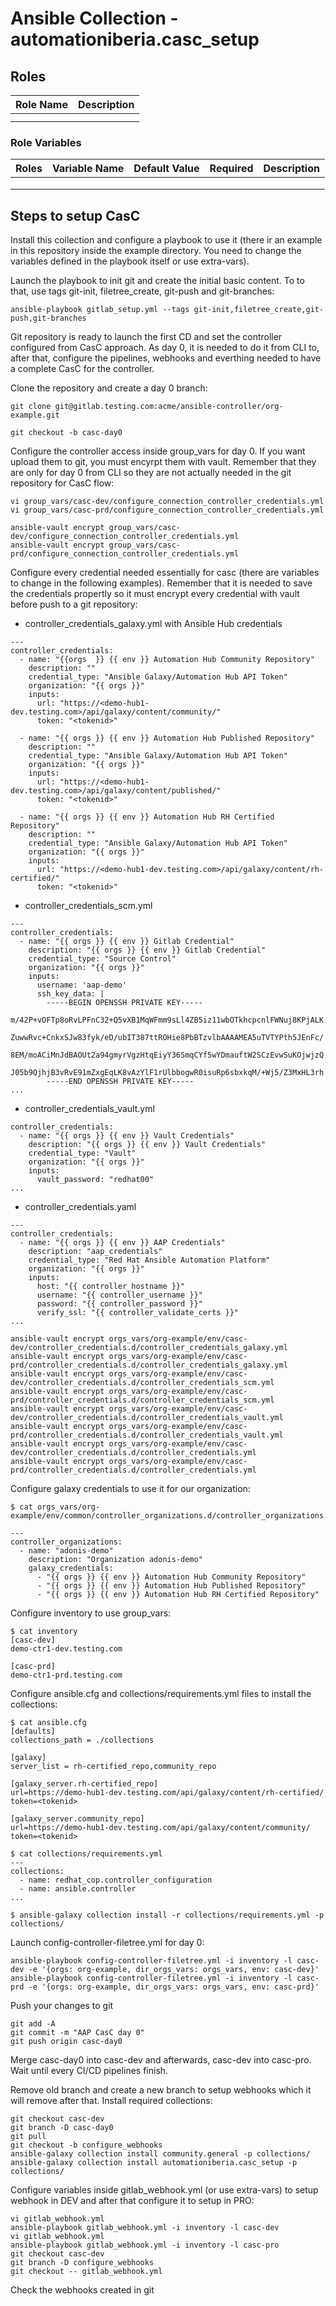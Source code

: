 # Ansible Collection - automationiberia.casc_setup


## Roles

|Role Name|Description|
|:---:|:---:|
|||
|||

### Role Variables

|Roles|Variable Name|Default Value|Required|Description|
|:---:|:---:|:---:|:---:|:---:|
||||||
||||||
||||||


## Steps to setup CasC

Install this collection and configure a playbook to use it (there ir an example in this repository inside the example directory. You need to change the variables defined in the playbook itself or use extra-vars).

Launch the playbook to init git and create the initial basic content. To to that, use tags git-init, filetree_create, git-push and git-branches:

```
ansible-playbook gitlab_setup.yml --tags git-init,filetree_create,git-push,git-branches
```

Git repository is ready to launch the first CD and set the controller configured from CasC approach. As day 0, it is needed to do it from CLI to, after that, configure the pipelines, webhooks and everthing needed to have a complete CasC for the controller.

Clone the repository and create a day 0 branch:

```
git clone git@gitlab.testing.com:acme/ansible-controller/org-example.git

git checkout -b casc-day0
```

Configure the controller access inside group_vars for day 0. If you want upload them to git, you must encyrpt them with vault. Remember that they are only for day 0 from CLI so they are not actually needed in the git repository for CasC flow:

```
vi group_vars/casc-dev/configure_connection_controller_credentials.yml
vi group_vars/casc-prd/configure_connection_controller_credentials.yml

ansible-vault encrypt group_vars/casc-dev/configure_connection_controller_credentials.yml
ansible-vault encrypt group_vars/casc-prd/configure_connection_controller_credentials.yml
```

Configure every credential needed essentially for casc (there are variables to change in the following examples). Remember that it is needed to save the credentials propertly so it must encrypt every credential with vault before push to a git repository:

- controller_credentials_galaxy.yml with Ansible Hub credentials
```
---
controller_credentials:
  - name: "{{orgs  }} {{ env }} Automation Hub Community Repository"
    description: ""
    credential_type: "Ansible Galaxy/Automation Hub API Token"
    organization: "{{ orgs }}"
    inputs:
      url: "https://<demo-hub1-dev.testing.com>/api/galaxy/content/community/"
      token: "<tokenid>"

  - name: "{{ orgs }} {{ env }} Automation Hub Published Repository"
    description: ""
    credential_type: "Ansible Galaxy/Automation Hub API Token"
    organization: "{{ orgs }}"
    inputs:
      url: "https://<demo-hub1-dev.testing.com>/api/galaxy/content/published/"
      token: "<tokenid>"

  - name: "{{ orgs }} {{ env }} Automation Hub RH Certified Repository"
    description: ""
    credential_type: "Ansible Galaxy/Automation Hub API Token"
    organization: "{{ orgs }}"
    inputs:
      url: "https://<demo-hub1-dev.testing.com>/api/galaxy/content/rh-certified/"
      token: "<tokenid>"

```

- controller_credentials_scm.yml
```
---
controller_credentials:
  - name: "{{ orgs }} {{ env }} Gitlab Credential"
    description: "{{ orgs }} {{ env }} Gitlab Credential"
    credential_type: "Source Control"
    organization: "{{ orgs }}"
    inputs:
      username: 'aap-demo'
      ssh_key_data: |
        -----BEGIN OPENSSH PRIVATE KEY-----
        m/42P+vOFTp8oRvLPFnC32+Q5vXB1MqWFmm9sLl4ZB5iz11wbOTkhcpcnlFWNuj8KPjALK
        ZuwwRvc+CnkxSJw83fyk/eD/ubIT387ttROHie8PbBTzvlbAAAAMEA5uTVTYPth5JEnFc/
        8EM/moACiMnJdBAOUt2a94gmyrVgzHtqEiyY36SmqCYf5wYDmauftW2SCzEvwSuKOjwjzQ
        J05b9QjhjB3vRvE91mZxgEqLK8vAzYlF1rUlbbogwR0isuRp6sbxkqM/+Wj5/Z3MxHL3rh
        -----END OPENSSH PRIVATE KEY-----
...
```

- controller_credentials_vault.yml

```
controller_credentials:
  - name: "{{ orgs }} {{ env }} Vault Credentials"
    description: "{{ orgs }} {{ env }} Vault Credentials"
    credential_type: "Vault"
    organization: "{{ orgs }}"
    inputs:
      vault_password: "redhat00"
...
```

- controller_credentials.yaml
```
---
controller_credentials:
  - name: "{{ orgs }} {{ env }} AAP Credentials"
    description: "aap_credentials"
    credential_type: "Red Hat Ansible Automation Platform"
    organization: "{{ orgs }}"
    inputs:
      host: "{{ controller_hostname }}"
      username: "{{ controller_username }}"
      password: "{{ controller_password }}"
      verify_ssl: "{{ controller_validate_certs }}"
...
```

```
ansible-vault encrypt orgs_vars/org-example/env/casc-dev/controller_credentials.d/controller_credentials_galaxy.yml
ansible-vault encrypt orgs_vars/org-example/env/casc-prd/controller_credentials.d/controller_credentials_galaxy.yml
ansible-vault encrypt orgs_vars/org-example/env/casc-dev/controller_credentials.d/controller_credentials_scm.yml
ansible-vault encrypt orgs_vars/org-example/env/casc-prd/controller_credentials.d/controller_credentials_scm.yml
ansible-vault encrypt orgs_vars/org-example/env/casc-dev/controller_credentials.d/controller_credentials_vault.yml
ansible-vault encrypt orgs_vars/org-example/env/casc-prd/controller_credentials.d/controller_credentials_vault.yml
ansible-vault encrypt orgs_vars/org-example/env/casc-dev/controller_credentials.d/controller_credentials.yml
ansible-vault encrypt orgs_vars/org-example/env/casc-prd/controller_credentials.d/controller_credentials.yml
```

Configure galaxy credentials to use it for our organization:

```
$ cat orgs_vars/org-example/env/common/controller_organizations.d/controller_organizations.yaml

---
controller_organizations:
  - name: "adonis-demo"
    description: "Organization adonis-demo"
    galaxy_credentials:
      - "{{ orgs }} {{ env }} Automation Hub Community Repository"
      - "{{ orgs }} {{ env }} Automation Hub Published Repository"
      - "{{ orgs }} {{ env }} Automation Hub RH Certified Repository"

```

Configure inventory to use group_vars:

```
$ cat inventory
[casc-dev]
demo-ctr1-dev.testing.com

[casc-prd]
demo-ctr1-prd.testing.com
```

Configure ansible.cfg and collections/requirements.yml files to install the collections:

```
$ cat ansible.cfg
[defaults]
collections_path = ./collections

[galaxy]
server_list = rh-certified_repo,community_repo

[galaxy_server.rh-certified_repo]
url=https://demo-hub1-dev.testing.com/api/galaxy/content/rh-certified/
token=<tokenid>

[galaxy_server.community_repo]
url=https://demo-hub1-dev.testing.com/api/galaxy/content/community/
token=<tokenid>

$ cat collections/requirements.yml
---
collections:
  - name: redhat_cop.controller_configuration
  - name: ansible.controller
...

$ ansible-galaxy collection install -r collections/requirements.yml -p collections/
```

Launch config-controller-filetree.yml for day 0:

```
ansible-playbook config-controller-filetree.yml -i inventory -l casc-dev -e '{orgs: org-example, dir_orgs_vars: orgs_vars, env: casc-dev}'
ansible-playbook config-controller-filetree.yml -i inventory -l casc-prd -e '{orgs: org-example, dir_orgs_vars: orgs_vars, env: casc-prd}'
```

Push your changes to git

```
git add -A
git commit -m "AAP CasC day 0"
git push origin casc-day0
```

Merge casc-day0 into casc-dev and afterwards, casc-dev into casc-pro. Wait until every CI/CD pipelines finish.

Remove old branch and create a new branch to setup webhooks which it will remove after that. Install required collections:

```
git checkout casc-dev
git branch -D casc-day0
git pull
git checkout -b configure_webhooks
ansible-galaxy collection install community.general -p collections/
ansible-galaxy collection install automationiberia.casc_setup -p collections/
```

Configure variables inside gitlab_webhook.yml (or use extra-vars) to setup webhook in DEV and after that configure it to setup in PRO:

```
vi gitlab_webhook.yml
ansible-playbook gitlab_webhook.yml -i inventory -l casc-dev
vi gitlab_webhook.yml
ansible-playbook gitlab_webhook.yml -i inventory -l casc-pro
git checkout casc-dev
git branch -D configure_webhooks
git checkout -- gitlab_webhook.yml
```

Check the webhooks created in git

